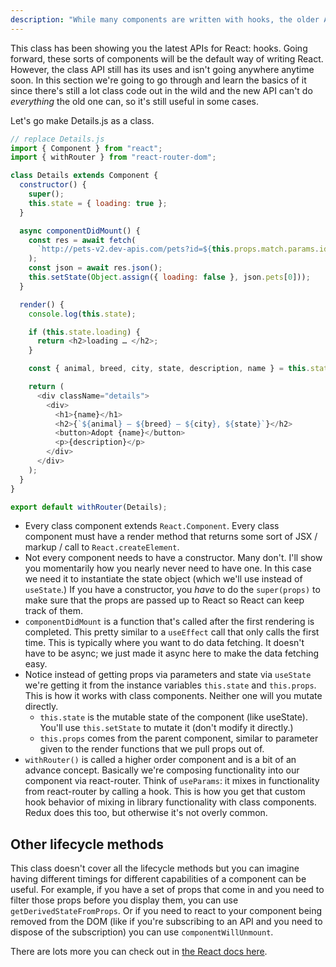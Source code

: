 ```yaml
---
description: "While many components are written with hooks, the older API of class-based components are still around and still useful. Brian shows you when and how to use the class components API."
---
```


This class has been showing you the latest APIs for React: hooks. Going forward, these sorts of components will be the default way of writing React. However, the class API still has its uses and isn't going anywhere anytime soon. In this section we're going to go through and learn the basics of it since there's still a lot class code out in the wild and the new API can't do _everything_ the old one can, so it's still useful in some cases.

Let's go make Details.js as a class.

```javascript
// replace Details.js
import { Component } from "react";
import { withRouter } from "react-router-dom";

class Details extends Component {
  constructor() {
    super();
    this.state = { loading: true };
  }

  async componentDidMount() {
    const res = await fetch(
      `http://pets-v2.dev-apis.com/pets?id=${this.props.match.params.id}`
    );
    const json = await res.json();
    this.setState(Object.assign({ loading: false }, json.pets[0]));
  }

  render() {
    console.log(this.state);

    if (this.state.loading) {
      return <h2>loading … </h2>;
    }

    const { animal, breed, city, state, description, name } = this.state;

    return (
      <div className="details">
        <div>
          <h1>{name}</h1>
          <h2>{`${animal} — ${breed} — ${city}, ${state}`}</h2>
          <button>Adopt {name}</button>
          <p>{description}</p>
        </div>
      </div>
    );
  }
}

export default withRouter(Details);
```

- Every class component extends `React.Component`. Every class component must have a render method that returns some sort of JSX / markup / call to `React.createElement`.
- Not every component needs to have a constructor. Many don't. I'll show you momentarily how you nearly never need to have one. In this case we need it to instantiate the state object (which we'll use instead of `useState`.) If you have a constructor, you _have_ to do the `super(props)` to make sure that the props are passed up to React so React can keep track of them.
- `componentDidMount` is a function that's called after the first rendering is completed. This pretty similar to a `useEffect` call that only calls the first time. This is typically where you want to do data fetching. It doesn't have to be async; we just made it async here to make the data fetching easy.
- Notice instead of getting props via parameters and state via `useState` we're getting it from the instance variables `this.state` and `this.props`. This is how it works with class components. Neither one will you mutate directly.
  - `this.state` is the mutable state of the component (like useState). You'll use `this.setState` to mutate it (don't modify it directly.)
  - `this.props` comes from the parent component, similar to parameter given to the render functions that we pull props out of.
- `withRouter()` is called a higher order component and is a bit of an advance concept. Basically we're composing functionality into our component via react-router. Think of `useParams`: it mixes in functionality from react-router by calling a hook. This is how you get that custom hook behavior of mixing in library functionality with class components. Redux does this too, but otherwise it's not overly common.

## Other lifecycle methods

This class doesn't cover all the lifecycle methods but you can imagine having different timings for different capabilities of a component can be useful. For example, if you have a set of props that come in and you need to filter those props before you display them, you can use `getDerivedStateFromProps`. Or if you need to react to your component being removed from the DOM (like if you're subscribing to an API and you need to dispose of the subscription) you can use `componentWillUnmount`.

There are lots more you can check out in [the React docs here][docs].

[docs]: https://reactjs.org/docs/react-component.html
